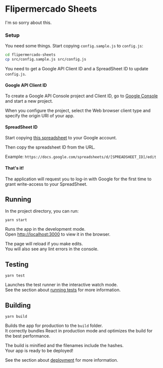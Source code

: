 # Flipermercado Sheets

I'm so sorry about this.

### Setup

You need some things. Start copying `config.sample.js` to `config.js`:

```sh
cd flipermercado-sheets
cp src/config.sample.js src/config.js
```

You need to get a Google API Client ID and a SpreadSheet ID to update `config.js`.

#### Google API Client ID

To create a Google API Console project and Client ID, go to [Google Console](https://console.cloud.google.com/) and start a new project.

When you configure the project, select the Web browser client type and specify the origin URI of your app.

#### SpreadSheet ID

Start copying [this spreadsheet](https://docs.google.com/spreadsheets/d/1fteT792oiPYxTLEb3dZTWZVQCpDDcoNXmlAdqzdAzyw/edit#gid=943550932) to your Google account.

Then copy the spreadsheet ID from the URL.

Example: `https://docs.google.com/spreadsheets/d/[SPREADSHEET_ID]/edit`

#### That's it!

The application will request you to log-in with Google for the first time to grant write-access to your SpreadSheet.

## Running

In the project directory, you can run:

`yarn start`

Runs the app in the development mode.<br>
Open [http://localhost:3000](http://localhost:3000) to view it in the browser.

The page will reload if you make edits.<br>
You will also see any lint errors in the console.

## Testing

`yarn test`

Launches the test runner in the interactive watch mode.<br>
See the section about [running tests](https://facebook.github.io/create-react-app/docs/running-tests) for more information.

## Building

`yarn build`

Builds the app for production to the `build` folder.<br>
It correctly bundles React in production mode and optimizes the build for the best performance.

The build is minified and the filenames include the hashes.<br>
Your app is ready to be deployed!

See the section about [deployment](https://facebook.github.io/create-react-app/docs/deployment) for more information.
